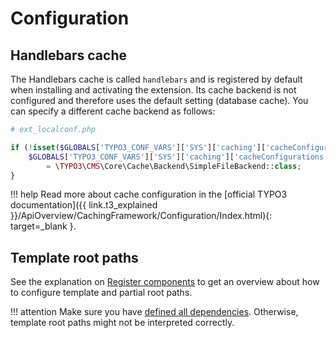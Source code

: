 # Configuration

## Handlebars cache

The Handlebars cache is called `handlebars` and is registered by default when installing and
activating the extension. Its cache backend is not configured and therefore uses the default
setting (database cache). You can specify a different cache backend as follows:

```php linenums="1"
# ext_localconf.php

if (!isset($GLOBALS['TYPO3_CONF_VARS']['SYS']['caching']['cacheConfigurations']['handlebars']['backend'])) {
    $GLOBALS['TYPO3_CONF_VARS']['SYS']['caching']['cacheConfigurations']['handlebars']['backend']
        = \TYPO3\CMS\Core\Cache\Backend\SimpleFileBackend::class;
}
```

!!! help
    Read more about cache configuration in the
    [official TYPO3 documentation]({{ link.t3_explained }}/ApiOverview/CachingFramework/Configuration/Index.html){: target=_blank }.

## Template root paths

See the explanation on [Register components](rendering/register-components.md#template-root-paths)
to get an overview about how to configure template and partial root paths.

!!! attention
    Make sure you have [defined all dependencies](install.md#define-dependencies). Otherwise, template
    root paths might not be interpreted correctly.

